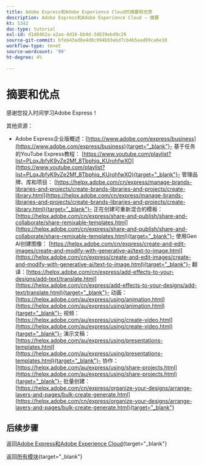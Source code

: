 ```yaml
---
title: Adobe Express和Adobe Experience Cloud的摘要和优势
description: Adobe Express和Adobe Experience Cloud — 摘要
kt: 5342
doc-type: tutorial
exl-id: d1d0462a-a2aa-4d16-bb4d-3d639ebd9c29
source-git-commit: bfeb43ad8e4d8c994b03ebd7cb4b5ead89ca6e10
workflow-type: tm+mt
source-wordcount: '99'
ht-degree: 4%

---
```


# 摘要和优点

感谢您投入时间学习Adobe Express！

其他资源：

- Adobe Express企业版概述：[https://www.adobe.com/express/business](https://www.adobe.com/express/business){target="_blank"}- 基于任务的YouTube Express教程： [https://www.youtube.com/playlist?list=PLqxJbfyK9yZe2Mf_8Tbphiq_KUrohfwXO](https://www.youtube.com/playlist?list=PLqxJbfyK9yZe2Mf_8Tbphiq_KUrohfwXO){target="_blank"}- 管理品牌、库和项目： [https://helpx.adobe.com/cn/express/manage-brands-libraries-and-projects/create-brands-libraries-and-projects/create-library.html](https://helpx.adobe.com/cn/express/manage-brands-libraries-and-projects/create-brands-libraries-and-projects/create-library.html){target="_blank"}- 正在创建可重新混合的模板： [https://helpx.adobe.com/cn/express/share-and-publish/share-and-collaborate/share-remixable-templates.html](https://helpx.adobe.com/cn/express/share-and-publish/share-and-collaborate/share-remixable-templates.html){target="_blank"}- 使用Gen AI创建图像： [https://helpx.adobe.com/cn/express/create-and-edit-images/create-and-modify-with-generative-ai/text-to-image.html](https://helpx.adobe.com/cn/express/create-and-edit-images/create-and-modify-with-generative-ai/text-to-image.html){target="_blank"}- 翻译：[https://helpx.adobe.com/cn/express/add-effects-to-your-designs/add-text/translate.html](https://helpx.adobe.com/cn/express/add-effects-to-your-designs/add-text/translate.html){target="_blank"}- 动画： [https://helpx.adobe.com/au/express/using/animation.html](https://helpx.adobe.com/au/express/using/animation.html){target="_blank"}- 视频： [https://helpx.adobe.com/au/express/using/create-video.html](https://helpx.adobe.com/au/express/using/create-video.html){target="_blank"}- 演示文稿： [https://helpx.adobe.com/au/express/using/presentations-templates.html](https://helpx.adobe.com/au/express/using/presentations-templates.html){target="_blank"}- 协作： [https://helpx.adobe.com/au/express/using/share-projects.html](https://helpx.adobe.com/au/express/using/share-projects.html){target="_blank"}- 批量创建： [https://helpx.adobe.com/cn/express/organize-your-designs/arrange-layers-and-pages/bulk-create-generate.html](https://helpx.adobe.com/cn/express/organize-your-designs/arrange-layers-and-pages/bulk-create-generate.html){target="_blank"}

## 后续步骤

返回[Adobe Express和Adobe Experience Cloud](./express.md){target="_blank"}

返回[所有模块](./../../../overview.md){target="_blank"}
